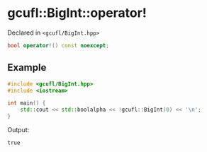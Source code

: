 # gcufl::BigInt::operator!
Declared in `<gcufl/BigInt.hpp>`
```cpp
bool operator!() const noexcept;
```
## Example
```cpp
#include <gcufl/BigInt.hpp>
#include <iostream>

int main() {
	std::cout << std::boolalpha << !gcufl::BigInt(0) << '\n';
}
```
Output:
```
true
```

